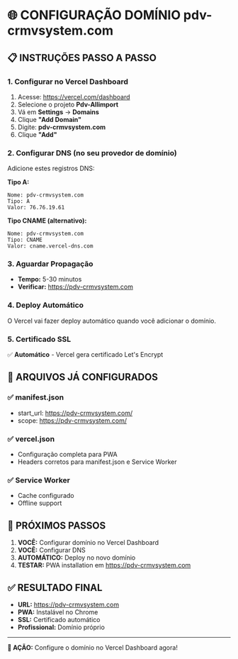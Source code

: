 # 🌐 CONFIGURAÇÃO DOMÍNIO pdv-crmvsystem.com

## 📋 INSTRUÇÕES PASSO A PASSO

### 1. **Configurar no Vercel Dashboard**
1. Acesse: https://vercel.com/dashboard
2. Selecione o projeto **Pdv-Allimport**
3. Vá em **Settings** → **Domains**
4. Clique **"Add Domain"**
5. Digite: **pdv-crmvsystem.com**
6. Clique **"Add"**

### 2. **Configurar DNS (no seu provedor de domínio)**
Adicione estes registros DNS:

**Tipo A:**
```
Nome: pdv-crmvsystem.com
Tipo: A
Valor: 76.76.19.61
```

**Tipo CNAME (alternativo):**
```
Nome: pdv-crmvsystem.com
Tipo: CNAME  
Valor: cname.vercel-dns.com
```

### 3. **Aguardar Propagação**
- **Tempo:** 5-30 minutos
- **Verificar:** https://pdv-crmvsystem.com

### 4. **Deploy Automático**
O Vercel vai fazer deploy automático quando você adicionar o domínio.

### 5. **Certificado SSL**
✅ **Automático** - Vercel gera certificado Let's Encrypt

## 🔧 ARQUIVOS JÁ CONFIGURADOS

### ✅ manifest.json
- start_url: https://pdv-crmvsystem.com/
- scope: https://pdv-crmvsystem.com/

### ✅ vercel.json  
- Configuração completa para PWA
- Headers corretos para manifest.json e Service Worker

### ✅ Service Worker
- Cache configurado
- Offline support

## 🚀 PRÓXIMOS PASSOS

1. **VOCÊ:** Configurar domínio no Vercel Dashboard
2. **VOCÊ:** Configurar DNS 
3. **AUTOMÁTICO:** Deploy no novo domínio
4. **TESTAR:** PWA installation em https://pdv-crmvsystem.com

## ✅ RESULTADO FINAL
- **URL:** https://pdv-crmvsystem.com
- **PWA:** Instalável no Chrome
- **SSL:** Certificado automático
- **Profissional:** Domínio próprio

---

**🎯 AÇÃO:** Configure o domínio no Vercel Dashboard agora!
